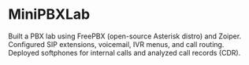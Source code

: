 # MiniPBXLab
Built a PBX lab using FreePBX (open-source Asterisk distro) and Zoiper. Configured SIP extensions, voicemail, IVR menus, and call routing. Deployed softphones for internal calls and analyzed call records (CDR).
